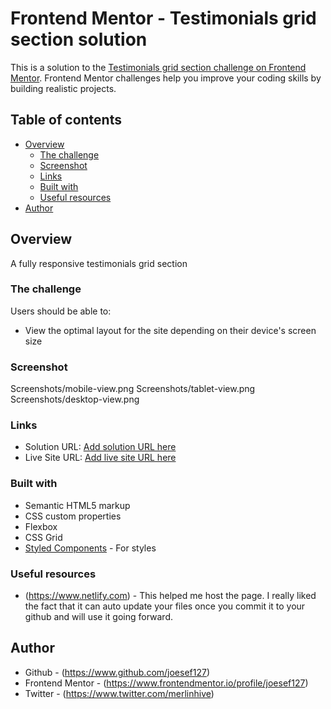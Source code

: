 # Frontend Mentor - Testimonials grid section solution

This is a solution to the [Testimonials grid section challenge on Frontend Mentor](https://www.frontendmentor.io/challenges/testimonials-grid-section-Nnw6J7Un7). Frontend Mentor challenges help you improve your coding skills by building realistic projects. 

## Table of contents

- [Overview](#overview)
  - [The challenge](#the-challenge)
  - [Screenshot](#screenshot)
  - [Links](#links)
  - [Built with](#built-with)
  - [Useful resources](#useful-resources)
- [Author](#author)


## Overview
A fully responsive testimonials grid section

### The challenge
Users should be able to:

- View the optimal layout for the site depending on their device's screen size

### Screenshot
Screenshots/mobile-view.png
Screenshots/tablet-view.png
Screenshots/desktop-view.png

### Links
- Solution URL: [Add solution URL here](https://your-solution-url.com)
- Live Site URL: [Add live site URL here](https://your-live-site-url.com)

### Built with

- Semantic HTML5 markup
- CSS custom properties
- Flexbox
- CSS Grid
- [Styled Components](https://styled-components.com/) - For styles

### Useful resources

- (https://www.netlify.com) - This helped me host the page. I really liked the fact that it can auto update your files once you commit it to your github and will use it going forward.

## Author
- Github - (https://www.github.com/joesef127)
- Frontend Mentor - (https://www.frontendmentor.io/profile/joesef127)
- Twitter - (https://www.twitter.com/merlinhive)
